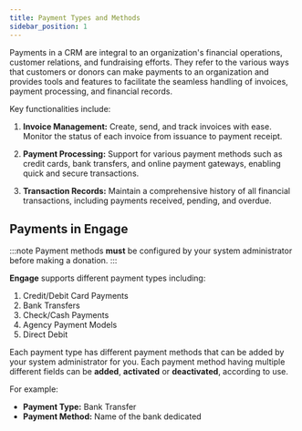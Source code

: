 ```yaml
---
title: Payment Types and Methods
sidebar_position: 1
---
```


Payments in a CRM are integral to an organization's financial operations, customer relations, and fundraising efforts. They refer to the various ways that customers or donors can make payments to an organization and provides tools and features to facilitate the seamless handling of invoices, payment processing, and financial records.

Key functionalities include:

1. **Invoice Management:** Create, send, and track invoices with ease. Monitor the status of each invoice from issuance to payment receipt.

2. **Payment Processing:** Support for various payment methods such as credit cards, bank transfers, and online payment gateways, enabling quick and secure transactions.

3. **Transaction Records:** Maintain a comprehensive history of all financial transactions, including payments received, pending, and overdue.

## Payments in Engage

:::note
Payment methods **must** be configured by your system administrator before making a donation.
:::

**Engage** supports different payment types including:

1. Credit/Debit Card Payments
2. Bank Transfers
3. Check/Cash Payments
4. Agency Payment Models
5. Direct Debit

Each payment type has different payment methods that can be added by your system administrator for you. Each payment method having multiple different fields can be **added**, **activated** or **deactivated**, according to use. 

For example:

- **Payment Type:** Bank Transfer
- **Payment Method:** Name of the bank dedicated


